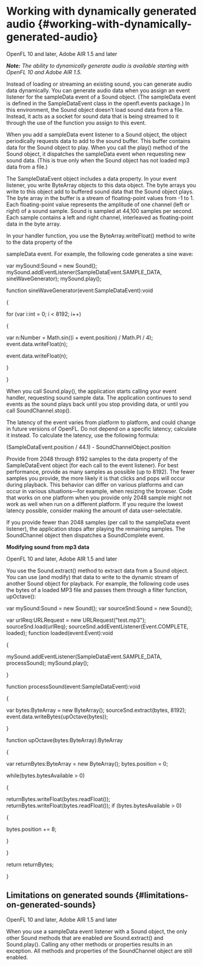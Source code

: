# Working with dynamically generated audio {#working-with-dynamically-generated-audio}

OpenFL 10 and later, Adobe AIR 1.5 and later

**_Note:_** _The ability to dynamically generate audio is available starting with OpenFL 10 and Adobe AIR 1.5._

Instead of loading or streaming an existing sound, you can generate audio data dynamically. You can generate audio data when you assign an event listener for the sampleData event of a Sound object. (The sampleData event is defined in the SampleDataEvent class in the openfl.events package.) In this environment, the Sound object doesn’t load sound data from a file. Instead, it acts as a socket for sound data that is being streamed to it through the use of the function you assign to this event.

When you add a sampleData event listener to a Sound object, the object periodically requests data to add to the sound buffer. This buffer contains data for the Sound object to play. When you call the play() method of the Sound object, it dispatches the sampleData event when requesting new sound data. (This is true only when the Sound object has not loaded mp3 data from a file.)

The SampleDataEvent object includes a data property. In your event listener, you write ByteArray objects to this data object. The byte arrays you write to this object add to buffered sound data that the Sound object plays. The byte array in the buffer is a stream of floating-point values from -1 to 1\. Each floating-point value represents the amplitude of one channel (left or right) of a sound sample. Sound is sampled at 44,100 samples per second. Each sample contains a left and right channel, interleaved as floating-point data in the byte array.

In your handler function, you use the ByteArray.writeFloat() method to write to the data property of the

sampleData event. For example, the following code generates a sine wave:

var mySound:Sound = new Sound(); mySound.addEventListener(SampleDataEvent.SAMPLE_DATA, sineWaveGenerator); mySound.play();

function sineWaveGenerator(event:SampleDataEvent):void

{

for (var i:int = 0; i &lt; 8192; i++)

{

var n:Number = Math.sin((i + event.position) / Math.PI / 4); event.data.writeFloat(n);

event.data.writeFloat(n);

}

}

When you call Sound.play(), the application starts calling your event handler, requesting sound sample data. The application continues to send events as the sound plays back until you stop providing data, or until you call SoundChannel.stop().

The latency of the event varies from platform to platform, and could change in future versions of OpenFL. Do not depend on a specific latency; calculate it instead. To calculate the latency, use the following formula:

(SampleDataEvent.position / 44.1) - SoundChannelObject.position

Provide from 2048 through 8192 samples to the data property of the SampleDataEvent object (for each call to the event listener). For best performance, provide as many samples as possible (up to 8192). The fewer samples you provide, the more likely it is that clicks and pops will occur during playback. This behavior can differ on various platforms and can occur in various situations—for example, when resizing the browser. Code that works on one platform when you provide only 2048 sample might not work as well when run on a different platform. If you require the lowest latency possible, consider making the amount of data user-selectable.

If you provide fewer than 2048 samples (per call to the sampleData event listener), the application stops after playing the remaining samples. The SoundChannel object then dispatches a SoundComplete event.

**Modifying sound from mp3 data**

OpenFL 10 and later, Adobe AIR 1.5 and later

You use the Sound.extract() method to extract data from a Sound object. You can use (and modify) that data to write to the dynamic stream of another Sound object for playback. For example, the following code uses the bytes of a loaded MP3 file and passes them through a filter function, upOctave():

var mySound:Sound = new Sound(); var sourceSnd:Sound = new Sound();

var urlReq:URLRequest = new URLRequest("test.mp3"); sourceSnd.load(urlReq); sourceSnd.addEventListener(Event.COMPLETE, loaded); function loaded(event:Event):void

{

mySound.addEventListener(SampleDataEvent.SAMPLE_DATA, processSound); mySound.play();

}

function processSound(event:SampleDataEvent):void

{

var bytes:ByteArray = new ByteArray(); sourceSnd.extract(bytes, 8192); event.data.writeBytes(upOctave(bytes));

}

function upOctave(bytes:ByteArray):ByteArray

{

var returnBytes:ByteArray = new ByteArray(); bytes.position = 0;

while(bytes.bytesAvailable &gt; 0)

{

returnBytes.writeFloat(bytes.readFloat()); returnBytes.writeFloat(bytes.readFloat()); if (bytes.bytesAvailable &gt; 0)

{

bytes.position += 8;

}

}

return returnBytes;

}

## Limitations on generated sounds {#limitations-on-generated-sounds}

OpenFL 10 and later, Adobe AIR 1.5 and later

When you use a sampleData event listener with a Sound object, the only other Sound methods that are enabled are Sound.extract() and Sound.play(). Calling any other methods or properties results in an exception. All methods and properties of the SoundChannel object are still enabled.
